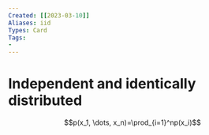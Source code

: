 ```yaml
---
Created: [[2023-03-10]]
Aliases: iid
Types: Card
Tags: 
- 
---
```

# Independent and identically distributed
$$p(x_1, \dots, x_n)=\prod_{i=1}^np(x_i)$$